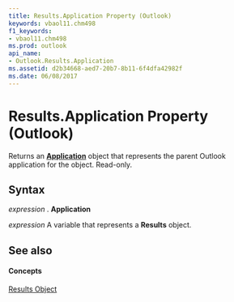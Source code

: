 ```yaml
---
title: Results.Application Property (Outlook)
keywords: vbaol11.chm498
f1_keywords:
- vbaol11.chm498
ms.prod: outlook
api_name:
- Outlook.Results.Application
ms.assetid: d2b34668-aed7-20b7-8b11-6f4dfa42982f
ms.date: 06/08/2017
---
```



# Results.Application Property (Outlook)

Returns an  **[Application](Outlook.Application.md)** object that represents the parent Outlook application for the object. Read-only.


## Syntax

 _expression_ . **Application**

 _expression_ A variable that represents a **Results** object.


## See also


#### Concepts


[Results Object](Outlook.Results.md)


